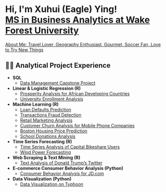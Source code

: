 <h1>Hi, I'm Xuhui (Eagle) Ying! <br/><a href="https://github.com/xuhui-eagle-ying"><a href="https://www.linkedin.com/in/xuhui-eagle-ying/">MS in Business Analytics at Wake Forest University</a></h1><a href="https://www.instagram.com/eagle_yxh/">About Me: Travel Lover, Geography Enthusiast, Gourmet, Soccer Fan, Love to Try New Things</a></h1>

<h2>👨‍💻 Analytical Project Experience</h2>

- <b> SQL</b>
  - [Data Management Capstone Project](https://github.com/xuhui-eagle-ying/data_management_capstone_project.github.io)
- <b> Linear & Logistic Regression (R)</b>
  - [Prosperity Analysis for African Developing Countries](https://github.com/xuhui-eagle-ying/prosperity_analysis_for_african_developing_countries.github.io)
  - [University Enrollment Analysis](https://github.com/xuhui-eagle-ying/university_enrollment_analysis.github.io)
- <b> Machine Learning (R)</b>
  - [Loan Defaults Prediction](https://github.com/xuhui-eagle-ying/loan_defaults_prediction.github.io)
  - [Transactions Fraud Detection](https://github.com/xuhui-eagle-ying/transactions_fraud_detection.github.io)
  - [Retail Marketing Analysis](https://github.com/xuhui-eagle-ying/retail_marketing_analysis.github.io)
  - [Customer Churn Analysis for Mobile Phone Companies](https://github.com/xuhui-eagle-ying/customer_churn_analysis_for_mobile_phone_companies.github.io)
  - [Boston Housing Price Prediction](https://github.com/xuhui-eagle-ying/boston_housing_price_prediction.github.io)
  - [School Donations Analysis](https://github.com/xuhui-eagle-ying/school_donations_analysis.github.io)
- <b> Time Series Forecasting (R)</b>
  - [Time Series Analysis of Capital Bikeshare Users](https://github.com/xuhui-eagle-ying/time_series_analysis_of_capital_bikeshare_users.github.io)
  - [Wind Power Forecasting](https://github.com/xuhui-eagle-ying/wind_power_forecasting.github.io)
- <b> Web Scraping & Text Mining (R)</b>
  - [Text Analysis of Donald Trump’s Twitter](https://github.com/xuhui-eagle-ying/text_analysis_of_donald_trump-s_twitter.github.io)
- <b> E-commerce Consumer Behavior Analysis (Python)</b>
  - [Consumer Behavior Analysis for JD.com](https://github.com/xuhui-eagle-ying/Consumer_Behavior_Analysis_for_JD.com.github.io)
- <b> Data Visualization (Python)</b>
  - [Data Visualization on Typhoon](https://github.com/xuhui-eagle-ying/data_visualization_on_typhoon.github.io)
